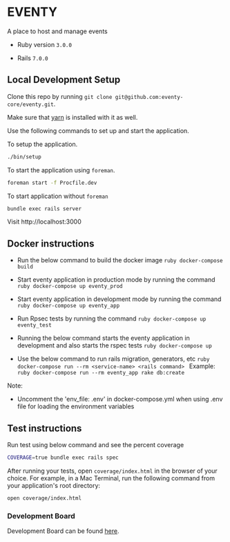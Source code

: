# EVENTY

A place to host and manage events

* Ruby version ```3.0.0```

* Rails ```7.0.0```

## Local Development Setup
Clone this repo by running `git clone git@github.com:eventy-core/eventy.git`.

Make sure that [yarn](https://yarnpkg.com) is installed with it as well.

Use the following commands to set up and start the application.

To setup the application.

```bash
./bin/setup
```

To start the application using `foreman`.

```bash
foreman start -f Procfile.dev
```

To start application without `foreman`

```bash
bundle exec rails server
```

Visit http://localhost:3000

## Docker instructions
- Run the below command to build the docker image
`ruby
  docker-compose build
`

- Start eventy application in production mode by running the command
`ruby
  docker-compose up eventy_prod
`

- Start eventy application in development mode by running the command
`ruby
  docker-compose up eventy_app
`

- Run Rpsec tests by running the command
`ruby
  docker-compose up eventy_test
`

- Running the below command starts the eventy application in development and also starts the rspec tests
`ruby
  docker-compose up
`

- Use the below command to run rails migration, generators, etc
`ruby
  docker-compose run --rm <service-name> <rails command>
`
Example:
`ruby
  docker-compose run --rm eventy_app rake db:create
`

Note:
- Uncomment the 'env_file: .env' in docker-compose.yml when using .env file for loading the environment variables

## Test instructions

Run test using below command and see the percent coverage
```bash
COVERAGE=true bundle exec rails spec
```

After running your tests, open `coverage/index.html` in the browser of your choice. For example, in a Mac Terminal, run the following command from your application's root directory:

```bash
open coverage/index.html
```

### Development Board
Development Board can be found [here](https://github.com/eventy-core/eventy/projects/1).